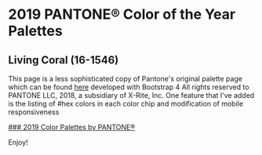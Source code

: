 # 2019 PANTONE® Color of the Year Palettes
## Living Coral (16-1546)

This page is a less sophisticated copy of Pantone's original palette page which can be found [here](https://www.pantone.com/color-intelligence/color-of-the-year/color-of-the-year-2019-palette-exploration) developed with Bootstrap 4
All rights reserved to PANTONE LLC, 2018, a subsidiary of X-Rite, Inc.
One feature that I've added is the listing of #hex colors in each color chip and modification of mobile responsiveness

[### 2019 Color Palettes by PANTONE®](https://dragonflyer139.github.io/2019-pantone-color-of-the-year/)

Enjoy!

